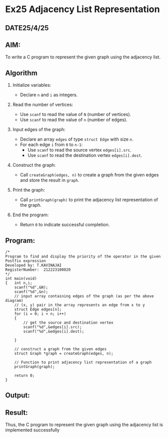 # Ex25 Adjacency List Representation
## DATE25/4/25
## AIM:
To write a C program to represent the given graph using the adjacency list.

## Algorithm
1. Initialize variables: 
   - Declare `n` and `i` as integers.<br>
   
2. Read the number of vertices: 
   - Use `scanf` to read the value of `N` (number of vertices).<br>
   - Use `scanf` to read the value of `n` (number of edges).<br>
   
3. Input edges of the graph: 
   - Declare an array `edges` of type `struct Edge` with size `n`.<br>
   - For each edge `i` from `0` to `n-1`:<br>
     - Use `scanf` to read the source vertex `edges[i].src`.<br>
     - Use `scanf` to read the destination vertex `edges[i].dest`.<br>
   
4. Construct the graph: 
   - Call `createGraph(edges, n)` to create a graph from the given edges and store the result in `graph`.<br>
   
5. Print the graph: 
   - Call `printGraph(graph)` to print the adjacency list representation of the graph.<br>
   
6. End the program: 
   - Return `0` to indicate successful completion.<br>

## Program:
```
/*
Program to find and display the priority of the operator in the given Postfix expression
Developed by: T.KAVINAJAI
RegisterNumber:  212223100020
*/
int main(void)
{   int n,i;
    scanf("%d",&N);
    scanf("%d",&n);
    // input array containing edges of the graph (as per the above diagram)
    // (x, y) pair in the array represents an edge from x to y
    struct Edge edges[n];
    for (i = 0; i < n; i++)
    {
        // get the source and destination vertex
        scanf("%d",&edges[i].src);
        scanf("%d",&edges[i].dest);
      
    }
   
    // construct a graph from the given edges
    struct Graph *graph = createGraph(edges, n);
 
    // Function to print adjacency list representation of a graph
    printGraph(graph);
 
    return 0;
}

```

## Output:



## Result:
Thus, the C program to represent the given graph using the adjacency list is implemented successfully
